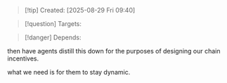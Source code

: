 
>[!tip] Created: [2025-08-29 Fri 09:40]

>[!question] Targets: 

>[!danger] Depends: 

then have agents distill this down for the purposes of designing our chain incentives.

what we need is for them to stay dynamic.